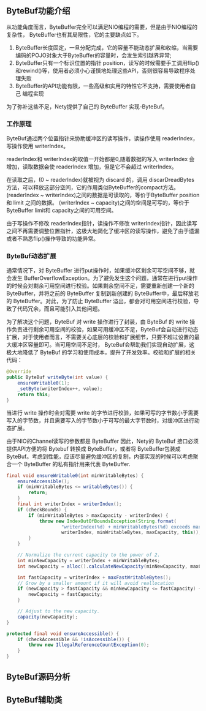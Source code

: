 ## ByteBuf功能介绍
从功能角度而言，ByteBuffer完全可以满足NIO编程的需要，但是由于NIO编程的复杂性， ByteBuffer也有其局限性，它的主要缺点如下。

1. ByteBuffer长度固定，一旦分配完成，它的容量不能动态扩展和收缩，当需要编码的POJO对象大于ByteBuffer的容量时，会发生索引越界异常;
2. ByteBuffer只有一个标识位置的指针 position，读写的时候需要手工调用flip()和rewind()等，使用者必须小心谨慎地处理这些API，否则很容易导致程序处理失败
3. ByteBuffer的API功能有限，一些高级和实用的特性它不支持，需要使用者自己
编程实现

为了弥补这些不足，Nety提供了自己的 ByteBuffer 实现-ByteBuf。

### 工作原理

ByteBuf通过两个位置指针来协助缓冲区的读写操作，读操作使用 readerIndex，写操作使用 writerIndex。

readerIndex和 writerIndex的取值一开始都是0,随着数据的写入 writerIndex 会增加，读取数据会使 readerlndex 增加，但是它不会超过 writerlndex。

在读取之后，(0 ~ readerlndex)就被视为 discard 的，调用 discarDreadBytes 方法，可以释放这部分空间，它的作用类似ByteBuffer的compact方法。 (readerIndex ~ writerIndex)之间的数据是可读取的，等价于ByteBuffer position 和 limit 之间的数据。 (writerIndex ~ capacity)之间的空间是可写的，等价于 ByteBuffer limit和 capacity之间的可用空间。

由于写操作不修改 readerIndex指针，读操作不修改 writerIndex指针，因此读写之间不再需要调整位置指针，这极大地简化了缓冲区的读写操作，避免了由于遗漏或者不熟悉flip()操作导致的功能异常。

### ByteBuf动态扩展

通常情况下，对 ByteBuffer 进行put操作时，如果缓冲区剩余可写空间不够，就会发生 BufferOverflowException。为了避免发生这个问题，通常在进行put操作的时候会对剩余可用空间进行校验。如果剩余空间不足，需要重新创建一个新的 ByteBuffer，并将之前的 ByteBuffer 复制到新创建的 ByteBuffer中，最后释放老的 ByteBuffer。对此，为了防止 ByteBuffer 溢出，都会对可用空间进行校验，导致了代码冗余，而且可能引入其他问题。

为了解决这个问题，ByteBuf 对 write 操作进行了封装，由 ByteBuf 的 write 操作负责进行剩余可用空间的校验，如果可用缓冲区不足，ByteBuf会自动进行动态扩展，对于使用者而言，不需要关心底层的校验和扩展细节，只要不超过设置的最大缓冲区容量即可。当可用空间不足时，
ByteBuf会帮助我们实现自动扩展，这极大地降低了 ByteBuf 的学习和使用成本，提升了开发效率。校验和扩展的相关代码：

```java
@Override
public ByteBuf writeByte(int value) {
    ensureWritable0(1);
    _setByte(writerIndex++, value);
    return this;
}
```
当进行 write 操作时会对需要 write 的字节进行校验，如果可写的字节数小于需要写入的字节数，并且需要写入的字节数小于可写的最大字节数时，对缓冲区进行动态扩展。

由于NIO的Channel读写的参数都是 ByteBuffer 因此，Nety的 ByteBuf 接口必须提供API方便的将 Bytebuf 转换成 ByteBuffer，或者将 ByteBuffer包装成 ByteBuf。考虑到性能，应该尽量避免缓冲区的复制，内部实现的时候可以考虑聚合一个 ByteBuffer 的私有指针用来代表 ByteBuffer.

```java
final void ensureWritable0(int minWritableBytes) {
    ensureAccessible();
    if (minWritableBytes <= writableBytes()) {
        return;
    }
    final int writerIndex = writerIndex();
    if (checkBounds) {
        if (minWritableBytes > maxCapacity - writerIndex) {
            throw new IndexOutOfBoundsException(String.format(
                    "writerIndex(%d) + minWritableBytes(%d) exceeds maxCapacity(%d): %s",
                    writerIndex, minWritableBytes, maxCapacity, this));
        }
    }

    // Normalize the current capacity to the power of 2.
    int minNewCapacity = writerIndex + minWritableBytes;
    int newCapacity = alloc().calculateNewCapacity(minNewCapacity, maxCapacity);

    int fastCapacity = writerIndex + maxFastWritableBytes();
    // Grow by a smaller amount if it will avoid reallocation
    if (newCapacity > fastCapacity && minNewCapacity <= fastCapacity) {
        newCapacity = fastCapacity;
    }

    // Adjust to the new capacity.
    capacity(newCapacity);
}

protected final void ensureAccessible() {
    if (checkAccessible && !isAccessible()) {
        throw new IllegalReferenceCountException(0);
    }
}
```



## ByteBuf源码分析

## ByteBuf辅助类